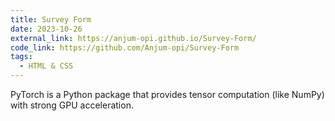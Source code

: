 ```yaml
---
title: Survey Form
date: 2023-10-26
external_link: https://anjum-opi.github.io/Survey-Form/
code_link: https://github.com/Anjum-opi/Survey-Form
tags:
  - HTML & CSS
---
```


PyTorch is a Python package that provides tensor computation (like NumPy) with strong GPU acceleration.

<!--more-->
